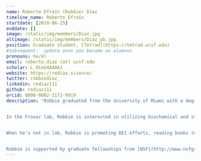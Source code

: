 ```yaml
---
name: Roberto Efraín (Robbie) Díaz
timeline_name: Roberto Efraín
startdate: [2018-06-25]
enddate: []
image: /static/img/members/Diaz.jpg
altimage: /static/img/members/Diaz_pb.jpg
position: Graduate Student, [Tetrad](https://tetrad.ucsf.edu)
#subsequent:  update once you become an alumnus
pronouns: he/él
email: roberto.diaz (at) ucsf.edu
scholar: L_OCeG4AAAAJ
website: https://rediaz.science/
twitter: robbiediaz_
linkedin: rediaz111
github: rediaz111
orcid: 0000-0002-1172-9919
description: "Robbie graduated from the University of Miami with a degree in Neuroscience. He studied how transcription factors regulate axon regeneration in the central nervous system as an undergraduate in [Dr. Vance Lemmon's](https://www.lembixlab.net) lab.


In the Fraser lab, Robbie is interested in utilizing biochemical and structural techniques to study interactions between chitin-binding proteins and chitin.


When he's not in lab, Robbie is promoting DEI efforts, reading books (more often tweets), or enjoying a San Francisco park.


Robbie is supported by graduate fellowships from [NSF](http://www.nsfgrfp.org/) and [HHMI](http://www.hhmi.org/science-education/programs/gilliam-fellowships-advanced-study/), and his cats [Timo the Cat](/pets/#Timo%20the%20Cat) and [Boo the Cat](/pets/#Boo%20the%20Cat)."
---
```

